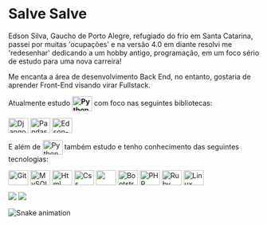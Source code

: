 <h1>Salve Salve </h1>
<p>Edson Silva, Gaucho de Porto Alegre, refugiado do frio em Santa Catarina, passei por muitas 'ocupações' e na versão 4.0 em diante resolvi me 'redesenhar' dedicando a um hobby antigo, programação, em um foco sério de estudo para uma nova carreira!</p>
<p>Me encanta a área de desenvolvimento Back End, no entanto, gostaria de aprender Front-End visando virar Fullstack.</p>
<p>Atualmente estudo <strong><img align="center" alt="Python" height="30" width="40" src="https://cdn.jsdelivr.net/gh/devicons/devicon/icons/python/python-original.svg" /></strong> com foco nas seguintes bibliotecas:</p>
<p>
<img align="center" alt="Django" height="30" width="40" src="https://cdn2.hubspot.net/hubfs/3885898/django.png" />
<img align="center" alt="Pandas" height="30" width="40" src="https://cdn.jsdelivr.net/gh/devicons/devicon/icons/pandas/pandas-original-wordmark.svg" />
<img align="center" alt="Edson-Selenium" height="30" width="40" src="https://cdn.jsdelivr.net/gh/devicons/devicon/icons/selenium/selenium-original.svg" />
</p>
<p>E além de <img align="center" alt="Python" height="30" width="40" src="https://cdn.jsdelivr.net/gh/devicons/devicon/icons/python/python-original.svg" /> também estudo e tenho conhecimento das seguintes tecnologias:</p>
<p>
<img align="center" alt="Git" height="30" width="40" src="https://cdn.jsdelivr.net/gh/devicons/devicon/icons/git/git-plain.svg" />
<img align="center" alt="MySQL" height="30" width="40" src="https://cdn.jsdelivr.net/gh/devicons/devicon/icons/mysql/mysql-original-wordmark.svg" />
<img align="center" alt="Html" height="30" width="40" src="https://cdn.jsdelivr.net/gh/devicons/devicon/icons/html5/html5-plain-wordmark.svg" />
<img align="center" alt="Css" height="30" width="40" src="https://cdn.jsdelivr.net/gh/devicons/devicon/icons/css3/css3-plain-wordmark.svg" />
<img align="center" alt="" height="30" width="40" src="https://cdn.jsdelivr.net/gh/devicons/devicon/icons/nodejs/nodejs-plain.svg" />
<img align="center" alt="Bootstrap" height="30" width="40" src="https://cdn.jsdelivr.net/gh/devicons/devicon/icons/bootstrap/bootstrap-original.svg" />
<img align="center" alt="PHP" height="30" width="40" src="https://cdn.jsdelivr.net/gh/devicons/devicon/icons/php/php-original.svg" />
<img align="center" alt="Ruby" height="30" width="40" src="https://cdn.jsdelivr.net/gh/devicons/devicon/icons/ruby/ruby-plain.svg" />
<img align="center" alt="Linux" height="30" width="40" src="https://cdn.jsdelivr.net/gh/devicons/devicon/icons/linux/linux-original.svg" />
</p>
<!--
<div align="center" style="display: inline_block"><br>
  <a href="https://github.com/edsonservi">
  <img height="100em" src="https://github-readme-stats.vercel.app/api?username=edsonservi&show_icons=true&theme=dracula&include_all_commits=true&count_private=true"/>
  <img height="100em" src="https://github-readme-stats.vercel.app/api/top-langs/?username=edsonservi&layout=compact&langs_count=7&theme=dracula"/>
</div>
-->
<div> 
<a href = "mailto:edsonservi@gmail.com"><img src="https://img.shields.io/badge/-Gmail-%23333?style=for-the-badge&logo=gmail&logoColor=white" target="_blank"></a>
<a href="https://www.linkedin.com/in/edsonservi/" target="_blank"><img src="https://img.shields.io/badge/-LinkedIn-%230077B5?style=for-the-badge&logo=linkedin&logoColor=white" target="_blank"></a> 
 
![Snake animation](https://github.com/ubiratan-motta/ubiratan-motta/blob/output/github-contribution-grid-snake.svg)
</div>
